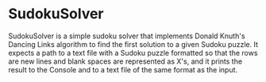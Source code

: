# SudokuSolver

SudokuSolver is a simple sudoku solver that implements Donald Knuth's Dancing Links algorithm to find the first solution to a given Sudoku puzzle.  It expects a path to a text file with a Sudoku puzzle formatted so that the rows are new lines and blank spaces are represented as X's, and it prints the result to the Console and to a text file of the same format as the input.
